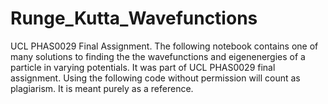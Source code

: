 # Runge_Kutta_Wavefunctions
UCL PHAS0029 Final Assignment.
The following notebook contains one of many solutions to finding the the wavefunctions and eigenenergies of a particle in varying potentials. It was part of UCL PHAS0029 final assignment. Using the following code without permission will count as plagiarism. It is meant purely as a reference. 

